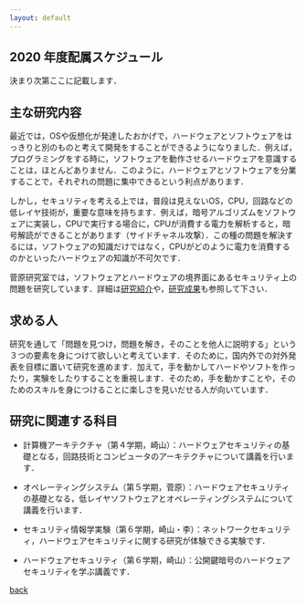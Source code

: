 ```yaml
---
layout: default
---
```


## 2020 年度配属スケジュール

決まり次第ここに記載します．

## 主な研究内容

最近では，OSや仮想化が発達したおかげで，ハードウェアとソフトウェアをはっきりと別のものと考えて開発をすることができるようになりました．例えば，プログラミングをする時に，ソフトウェアを動作させるハードウェアを意識することは，ほとんどありません．このように，ハードウェアとソフトウェアを分業することで，それぞれの問題に集中できるという利点があります．

しかし，セキュリティを考える上では，普段は見えないOS，CPU，回路などの低レイヤ技術が，重要な意味を持ちます．例えば，暗号アルゴリズムをソフトウェアに実装し，CPUで実行する場合に，CPUが消費する電力を解析すると，暗号解読ができることがあります（サイドチャネル攻撃）．この種の問題を解決するには，ソフトウェアの知識だけではなく，CPUがどのように電力を消費するのかといったハードウェアの知識が不可欠です．

菅原研究室では，ソフトウェアとハードウェアの境界面にあるセキュリティ上の問題を研究しています．詳細は[研究紹介](project.html)や，[研究成果](publication.html)も参照して下さい．

## 求める人

研究を通して「問題を見つけ，問題を解き，そのことを他人に説明する」という３つの要素を身につけて欲しいと考えています．そのために，国内外での対外発表を目標に置いて研究を進めます．加えて，手を動かしてハードやソフトを作ったり，実験をしたりすることを重視します．そのため，手を動かすことや，そのためのスキルを身につけることに楽しさを見いだせる人が向いています．

## 研究に関連する科目

- 計算機アーキテクチャ（第４学期，崎山）：ハードウェアセキュリティの基礎となる，回路技術とコンピュータのアーキテクチャについて講義を行います．
  
- オペレーティングシステム（第５学期，菅原）：ハードウェアセキュリティの基礎となる，低レイヤソフトウェアとオペレーティングシステムについて講義を行います．
  
- セキュリティ情報学実験（第６学期，崎山・李）：ネットワークセキュリティ，ハードウェアセキュリティに関する研究が体験できる実験です．
  
- ハードウェアセキュリティ（第６学期，崎山）：公開鍵暗号のハードウェアセキュリティを学ぶ講義です．


[back](./)
